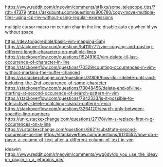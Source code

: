 https://www.reddit.com/r/neovim/comments/st1kxs/some_telescope_tips/?rdt=47379
https://askubuntu.com/questions/800780/copy-move-multiple-files-using-cp-mv-without-using-regular-expressions

multiple cursor
macro
rm certain char in the line
disable auto cp when hl
yw without space

https://dev.to/iggredible/basic-vim-mapping-5ahj
https://stackoverflow.com/questions/54110772/vim-copying-and-pasting-different-length-characters-on-multiple-lines
https://stackoverflow.com/questions/15249160/vim-delete-til-last-occurrence-of-character-in-line
https://stackoverflow.com/questions/70529/counting-occurrences-in-vim-without-marking-the-buffer-changed
https://vi.stackexchange.com/questions/31806/how-do-i-delete-until-and-including-the-2nd-occurrence-of-some-character
https://stackoverflow.com/questions/73048456/delete-end-of-line-starting-at-second-occurence-of-search-pattern-in-vim
https://stackoverflow.com/questions/7842333/is-it-possible-to-interactively-delete-matching-search-pattern-in-vim
https://stackoverflow.com/questions/3264120/search-only-between-specific-line-numbers
https://unix.stackexchange.com/questions/27178/vim-s-replace-first-n-g-occurrences-on-a-line
https://vi.stackexchange.com/questions/8621/substitute-second-occurence-on-line
https://stackoverflow.com/questions/9120552/how-do-i-paste-a-column-of-text-after-a-different-column-of-text-in-vim


ideavim
https://www.reddit.com/r/neovim/comments/ywg6dv/do_you_use_the_ideavim_plugin_in_a_jetbrains_ide/

